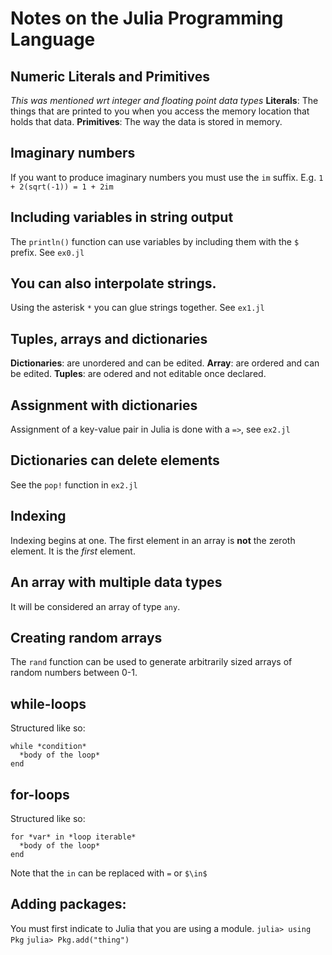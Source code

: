 # Notes on the Julia Programming Language

## Numeric Literals and Primitives
*This was mentioned wrt integer and floating point data types*
**Literals**: The things that are printed to you when you access the memory location that holds that data.
**Primitives**: The way the data is stored in memory.  

## Imaginary numbers
If you want to produce imaginary numbers you must use the `im` suffix.
E.g. `1 + 2(sqrt(-1)) = 1 + 2im`

## Including variables in string output
The `println()` function can use variables by including them with the `$` prefix. See `ex0.jl`

## You can also interpolate strings.
Using the asterisk `*` you can glue strings together. See `ex1.jl`

## Tuples, arrays and dictionaries
**Dictionaries**: are unordered and can be edited.
**Array**: are ordered and can be edited.
**Tuples**: are odered and not editable once declared.

## Assignment with dictionaries
Assignment of a key-value pair in Julia is done with a `=>`, see `ex2.jl`

## Dictionaries can delete elements
See the `pop!` function in `ex2.jl`

## Indexing
Indexing begins at one. The first element in an array is **not** the zeroth element. It is the *first* element.

## An array with multiple data types
It will be considered an array of type `any`.

## Creating random arrays
The `rand` function can be used to generate arbitrarily sized arrays of random numbers between 0-1.

## while-loops
Structured like so:
```
while *condition*
  *body of the loop*
end
```

## for-loops
Structured like so:
```
for *var* in *loop iterable*
  *body of the loop*
end
```
Note that the `in` can be replaced with `=` or `$\in$`

## Adding packages:
You must first indicate to Julia that you are using a module.
`julia> using Pkg`
`julia> Pkg.add("thing")`
